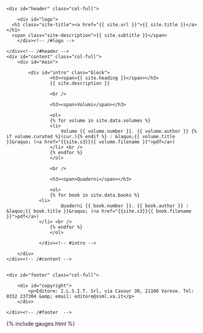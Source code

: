<!DOCTYPE html PUBLIC "-//W3C//DTD XHTML 1.0 Transitional//EN" "http://www.w3.org/TR/xhtml1/DTD/xhtml1-transitional.dtd">
<html xmlns="http://www.w3.org/1999/xhtml">
<head profile="http://gmpg.org/xfn/11">

<title>{% if page.title %}{{ page.title }}{% else %}{{ site.title }} &middot; {{ site.subtitle }}{% endif %}</title>
<meta http-equiv="Content-Type" content="text/html; charset=UTF-8" />
<meta name="robots" content="index, nofollow" />

<link rel="stylesheet" href="{{ "/css/style.css" | prepend: site.baseurl }}">

<!-- Theme version -->
<meta name="generator" content="Placeholder 1.1" />
<meta name="generator" content="Jekyll" />

<!-- Google Webfonts -->
<link href="http://fonts.googleapis.com/css?family=Lobster|Droid+Serif:r,b,i,bi|Merriweather" rel="stylesheet" type="text/css">

<!-- Woo Custom Typography -->
<style type="text/css">
#logo .site-title a {font:normal 40px/1.2em Lobster;color:#222222;}
#logo .site-description {font:italic 14px/1em Lobster;color:#999999;}
#main #intro p { font:normal 14px/1.5em Droid Serif;color:#555555; }
#footer p { font:normal 14px/1em Merriweather;color:#999; }
</style>

<!-- Options Panel Custom CSS -->
<style type="text/css">
#logo img { display:none; } .site-title { display:block!important; }
.site-description { display:block!important; }
</style>

<script defer data-domain="kotoba.ssml.va.it" src="https://plausible.io/js/plausible.js"></script>

</head>

<body class="home blog">

<div id="wrapper">

	<div id="header" class="col-full">

		<div id="logo">
      <h1 class="site-title"><a href="{{ site.url }}">{{ site.title }}</a></h1>
      <span class="site-description">{{ site.subtitle }}</span>
		</div><!-- /#logo -->

	</div><!-- /#header -->
    <div id="content" class="col-full">
    	<div id="main">

    		<div id="intro" class="block">
					<h3><span>{{ site.heading }}</span></h3>
					{{ site.description }}

					<br />

					<h3><span>Volumi</span></h3>

					<ol>
					{% for volume in site.data.volumes %}
					<li>
						Volume {{ volume.number }}. {{ volume.author }} {% if volume.curated %}(cur.){% endif %} : &laquo;{{ volume.title }}&raquo; (<a href="{{site.s3}}{{ volume.filename }}">pdf</a>)
					</li> <br />
					{% endfor %}
					</ol>

					<br />

					<h3><span>Quaderni</span></h3>

					<ol>
					{% for book in site.data.books %}
  				<li>
						Quaderni {{ book.number }}. {{ book.author }} : &laquo;{{ book.title }}&raquo; (<a href="{{site.s3}}{{ book.filename }}">pdf</a>)
  				</li> <br />
					{% endfor %}
					</ol>

				</div><!-- #intro -->

   		</div>
    </div><!-- /#content -->


	<div id="footer" class="col-full">

		<div id="copyright">
			<p>Editore: I.L.S.I.T. Srl, via Cavour 30, 21100 Varese. Tel: 0332 237304 &amp; email: editore@ssml.va.it</p>
		</div>

	</div><!-- /#footer  -->

</div><!-- /#wrapper -->

<!--stats_footer_test-->
{% include gauges.html %}

</body>
</html>
